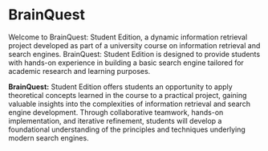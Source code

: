 # BrainQuest

Welcome to BrainQuest: 
Student Edition, a dynamic information retrieval project developed as part of a university course on information retrieval and search engines. BrainQuest: Student Edition is designed to provide students with hands-on experience in building a basic search engine tailored for academic research and learning purposes.


**BrainQuest:**
Student Edition offers students an opportunity to apply theoretical concepts learned in the course to a practical project, gaining valuable insights into the complexities of information retrieval and search engine development. Through collaborative teamwork, hands-on implementation, and iterative refinement, students will develop a foundational understanding of the principles and techniques underlying modern search engines.
